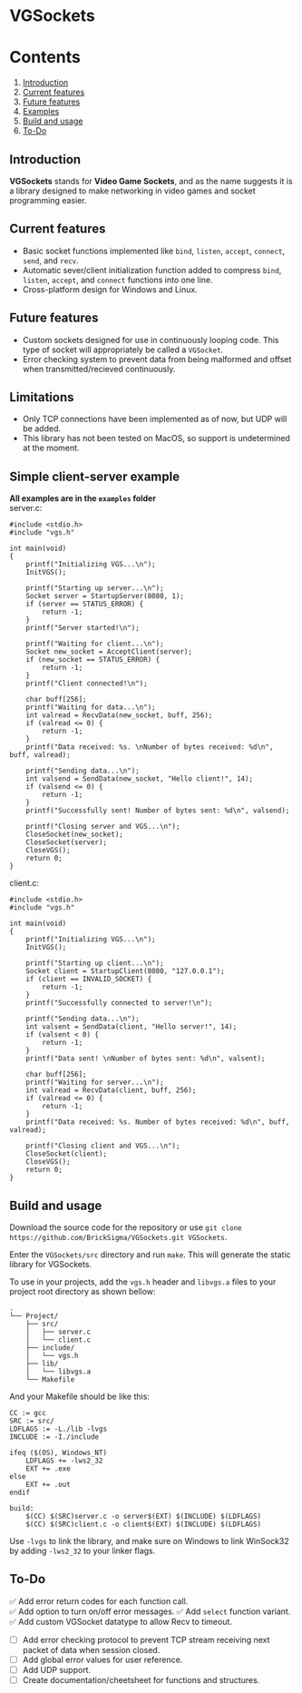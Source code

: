 # VGSockets

# Contents
1. [Introduction](#introduction)  
2. [Current features](#current-features)  
3. [Future features](#future-features)  
4. [Examples](#simple-client-server-example)  
6. [Build and usage](#build-and-usage)
5. [To-Do](#to-do)

## Introduction
<b>VGSockets</b> stands for <b>Video Game Sockets</b>, and as the name suggests it is a library designed to make networking in video games and socket programming easier.  


## Current features
- Basic socket functions implemented like `bind`, `listen`, `accept`, `connect`, `send`, and `recv`.
- Automatic sever/client initialization function added to compress `bind`, `listen`, `accept`, and `connect` functions into one line.
- Cross-platform design for Windows and Linux.

## Future features
- Custom sockets designed for use in continuously looping code. This type of socket will appropriately be called a `VGSocket`.
- Error checking system to prevent data from being malformed and offset when transmitted/recieved continuously.

## Limitations
- Only TCP connections have been implemented as of now, but UDP will be added.
- This library has not been tested on MacOS, so support is undetermined at the moment.

## Simple client-server example
<b>All examples are in the `examples` folder</b>  
server.c:  
```
#include <stdio.h>
#include "vgs.h"

int main(void)
{
    printf("Initializing VGS...\n");
    InitVGS();
    
    printf("Starting up server...\n");
    Socket server = StartupServer(8080, 1);
    if (server == STATUS_ERROR) {
        return -1;
    }
    printf("Server started!\n");
    
    printf("Waiting for client...\n");
    Socket new_socket = AcceptClient(server);
    if (new_socket == STATUS_ERROR) {
        return -1;
    }
    printf("Client connected!\n");

    char buff[256];
    printf("Waiting for data...\n");
    int valread = RecvData(new_socket, buff, 256);
    if (valread <= 0) {
        return -1;
    }
    printf("Data received: %s. \nNumber of bytes received: %d\n", buff, valread);

    printf("Sending data...\n");
    int valsend = SendData(new_socket, "Hello client!", 14);
    if (valsend <= 0) {
        return -1;
    }
    printf("Successfully sent! Number of bytes sent: %d\n", valsend);

    printf("Closing server and VGS...\n");
    CloseSocket(new_socket);
    CloseSocket(server);
    CloseVGS();
    return 0;
}
```  
client.c:  
```
#include <stdio.h>
#include "vgs.h"

int main(void)
{
    printf("Initializing VGS...\n");
    InitVGS();

    printf("Starting up client...\n");
    Socket client = StartupClient(8080, "127.0.0.1");
    if (client == INVALID_SOCKET) {
        return -1;
    }
    printf("Successfully connected to server!\n");

    printf("Sending data...\n");
    int valsent = SendData(client, "Hello server!", 14);
    if (valsent < 0) {
        return -1;
    }
    printf("Data sent! \nNumber of bytes sent: %d\n", valsent);

    char buff[256];
    printf("Waiting for server...\n");
    int valread = RecvData(client, buff, 256);
    if (valread <= 0) {
        return -1;
    }
    printf("Data received: %s. Number of bytes received: %d\n", buff, valread);

    printf("Closing client and VGS...\n");
    CloseSocket(client);
    CloseVGS();
    return 0;
}
```

## Build and usage
Download the source code for the repository or use `git clone https://github.com/BrickSigma/VGSockets.git VGSockets`.  

Enter the `VGSockets/src` directory and run `make`. This will generate the static library for VGSockets.  

To use in your projects, add the `vgs.h` header and `libvgs.a` files to your project root directory as shown bellow:  
```
.
└── Project/
    ├── src/
    │   ├── server.c
    │   └── client.c
    ├── include/
    │   └── vgs.h
    ├── lib/
    │   └── libvgs.a
    └── Makefile
```  
And your Makefile should be like this:
```
CC := gcc
SRC := src/
LDFLAGS := -L./lib -lvgs
INCLUDE := -I./include

ifeq ($(OS), Windows_NT)
	LDFLAGS += -lws2_32
	EXT += .exe
else
	EXT += .out
endif

build:
	$(CC) $(SRC)server.c -o server$(EXT) $(INCLUDE) $(LDFLAGS)
	$(CC) $(SRC)client.c -o client$(EXT) $(INCLUDE) $(LDFLAGS)
```

Use `-lvgs` to link the library, and make sure on Windows to link WinSock32 by adding `-lws2_32` to your linker flags.

## To-Do
:white_check_mark: Add error return codes for each function call.  
:white_check_mark: Add option to turn on/off error messages.
:white_check_mark: Add `select` function variant.
:white_check_mark: Add custom VGSocket datatype to allow Recv to timeout.
- [ ] Add error checking protocol to prevent TCP stream receiving next packet of data when session closed.  
- [ ] Add global error values for user reference.  
- [ ] Add UDP support.
- [ ] Create documentation/cheetsheet for functions and structures.

